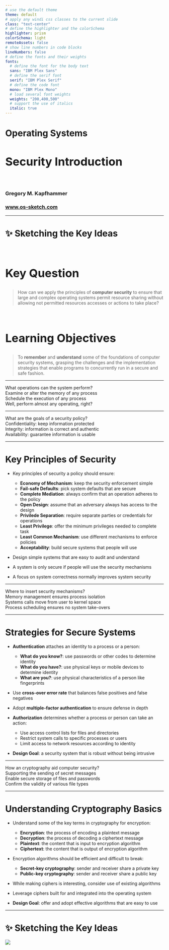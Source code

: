 ```yaml
---
# use the default theme
theme: default
# apply any windi css classes to the current slide
class: "text-center"
# define the highlighter and the colorSchema
highlighter: prism
colorSchema: light
remoteAssets: false
# show line numbers in code blocks
lineNumbers: false
# define the fonts and their weights
fonts:
  # define the font for the body text
  sans: "IBM Plex Sans"
  # define the serif font
  serif: "IBM Plex Serif"
  # define the code font
  mono: "IBM Plex Mono"
  # load several font weights
  weights: "200,400,500"
  # support the use of italics
  italic: true
---
```


[//]: # "Slide Start {{{"

# Operating Systems

## Security Introduction

<div class="container my-5">
  &nbsp;
</div>

### Gregory M. Kapfhammer

### www.os-sketch.com

[//]: # "Slide End }}}"

---

[//]: # "Slide Start {{{"

# ✨ Sketching the Key Ideas

<style>
  h1 {
    @apply mb-0 -mt-1;
  }
  h2 {
    font-size: 36px;
    @apply text-red-600 mb-4;
  }
</style>

<br>

<div v-click>

## Key Question

> How can we apply the principles of **computer security** to ensure that large
> and complex operating systems permit resource sharing without allowing not
> permitted resources accesses or actions to take place?

</div>

<br>

<div v-click>

## Learning Objectives

> To **remember** and **understand** some of the foundations of computer
> security systems, grasping the challenges and the implementation strategies
> that enable programs to concurrently run in a secure and safe fashion.

</div>

[//]: # "Slide End }}}"

---

[//]: # "Slide Start {{{"

<div class="flex row">

<div class="text-7xl text-red-600 font-bold mt-5 ml-4 mb-4">
What operations can the system perform?
</div>

</div>

<div v-click>

<div class="flex row">

<mdi-tooltip-check class="text-6xl ml-8 mt-6 text-blue-600" />

<div class="text-3xl font-bold mt-10 ml-4">
Examine or alter the memory of any process
</div>

</div>

</div>

<div v-click>

<div class="flex row">

<mdi-tooltip-check class="text-6xl ml-8 mt-6 text-blue-600" />

<div class="text-3xl font-bold mt-10 ml-4">
Schedule the execution of any process
</div>

</div>

</div>

<div v-click>

<div class="flex row">

<mdi-tooltip-check class="text-6xl ml-8 mt-6 text-blue-600" />

<div class="text-3xl font-bold mt-10 ml-4">
Well, perform almost any operating, right?
</div>

</div>

</div>

[//]: # "Slide End }}}"

---

[//]: # "Slide Start {{{"

<div class="flex row">

<div class="text-7xl text-red-600 font-bold mt-5 ml-4 mb-4">
What are the goals of a security policy?
</div>

</div>

<div v-click>

<div class="flex row">

<uim-cube class="text-6xl ml-8 mt-6 text-blue-600" />

<div class="text-3xl font-bold mt-10 ml-4">
Confidentiality: keep information protected
</div>

</div>

</div>

<div v-click>

<div class="flex row">

<uim-cube class="text-6xl ml-8 mt-6 text-blue-600" />

<div class="text-3xl font-bold mt-10 ml-4">
Integrity: information is correct and authentic
</div>

</div>

</div>

<div v-click>

<div class="flex row">

<uim-cube class="text-6xl ml-8 mt-6 text-blue-600" />

<div class="text-3xl font-bold mt-10 ml-4">
Availability: guarantee information is usable
</div>

</div>

</div>

[//]: # "Slide End }}}"

---

[//]: # "Slide Start {{{"

# Key Principles of Security

<v-clicks>

- Key principles of security a policy should ensure:

    - **Economy of Mechanism**: keep the security enforcement simple
    - **Fail-safe Defaults**: pick system defaults that are secure
    - **Complete Mediation**: always confirm that an operation adheres to the policy
    - **Open Design**: assume that an adversary always has access to the design
    - **Privilede Separation**: require separate parties or credentials for operations
    - **Least Privilege**: offer the minimum privileges needed to complete task
    - **Least Common Mechanism**: use different mechanisms to enforce policies
    - **Acceptability**: build secure systems that people will use

- Design simple systems that are easy to audit and understand

- A system is only secure if people will use the security mechanisms

- A focus on system correctness normally improves system security

</v-clicks>

[//]: # "Slide End }}}"

---

[//]: # "Slide Start {{{"

<div class="flex row">

<div class="text-7xl text-red-600 font-bold mt-5 ml-4 mb-4">
Where to insert security mechanisms?
</div>

</div>

<div v-click>

<div class="flex row">

<uim-cube class="text-6xl ml-8 mt-6 text-blue-600" />

<div class="text-3xl font-bold mt-10 ml-4">
Memory management ensures process isolation
</div>

</div>

</div>

<div v-click>

<div class="flex row">

<uim-cube class="text-6xl ml-8 mt-6 text-blue-600" />

<div class="text-3xl font-bold mt-10 ml-4">
Systems calls move from user to kernel space
</div>

</div>

</div>

<div v-click>

<div class="flex row">

<uim-cube class="text-6xl ml-8 mt-6 text-blue-600" />

<div class="text-3xl font-bold mt-10 ml-4">
Process scheduling ensures no system take-overs
</div>

</div>

</div>

[//]: # "Slide End }}}"

---

[//]: # "Slide Start {{{"

# Strategies for Secure Systems

<v-clicks>

- **Authentication** attaches an identity to a process or a person:

  - **What do you know?**: use passwords or other codes to determine identity
  - **What do you have?**: use physical keys or mobile devices to determine identity
  - **What are you?**: use physical characteristics of a person like fingerprints

- Use **cross-over error rate** that balances false positives and false
  negatives

- Adopt **multiple-factor authentication** to ensure defense in depth

- **Authorization** determines whether a process or person can take an action:

  - Use access control lists for files and directories
  - Restrict system calls to specific processes or users
  - Limit access to network resources according to identity

- **Design Goal**: a security system that is robust without being intrusive

</v-clicks>

[//]: # "Slide End }}}"

---

[//]: # "Slide Start {{{"

<div class="flex row">

<div class="text-7xl text-red-600 font-bold mt-5 ml-4 mb-4">
How an cryptography aid computer security?
</div>

</div>

<div v-click>

<div class="flex row">

<uim-rocket class="text-6xl ml-8 mt-6 text-blue-600" />

<div class="text-3xl font-bold mt-10 ml-4">
Supporting the sending of secret messages
</div>

</div>

</div>

<div v-click>

<div class="flex row">

<uim-rocket class="text-6xl ml-8 mt-6 text-blue-600" />

<div class="text-3xl font-bold mt-10 ml-4">
Enable secure storage of files and passwords
</div>

</div>

</div>

<div v-click>

<div class="flex row">

<uim-rocket class="text-6xl ml-8 mt-6 text-blue-600" />

<div class="text-3xl font-bold mt-10 ml-4">
Confirm the validity of various file types
</div>

</div>

</div>

[//]: # "Slide End }}}"

---

[//]: # "Slide Start {{{"

# Understanding Cryptography Basics

<v-clicks>

- Understand some of the key terms in cryptography for encryption:

    - **Encryption**: the process of encoding a plaintext message
    - **Decryption**: the process of decoding a ciphertext message
    - **Plaintext**: the content that is input to encryption algorithm
    - **Ciphertext**: the content that is output of encryption algorithm

- Encryption algorithms should be efficient and difficult to break:

    - **Secret-key cryptography**: sender and receiver share a private key
    - **Public-key cryptography**: sender and receiver share a public key

- While making ciphers is interesting, consider use of existing algorithms

- Leverage ciphers built for and integrated into the operating system

- **Design Goal**: offer and adopt effective algorithms that are easy to use

</v-clicks>

[//]: # "Slide End }}}"

---

[//]: # "Slide Start {{{"

# ✨ Sketching the Key Ideas

<img src="/os-sketch-nfs-introduction.svg" class="ml-1 mt-8 h-100" />

[//]: # "Slide End }}}"
